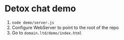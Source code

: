# Detox chat demo

1. `node demo/server.js`
2. Configure WebServer to point to the root of the repo
3. Go to `domain.ltd/demo/index.html`
